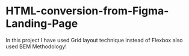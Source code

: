 # HTML-conversion-from-Figma-Landing-Page
In this project I have used Grid layout technique instead of Flexbox also used BEM Methodology!
